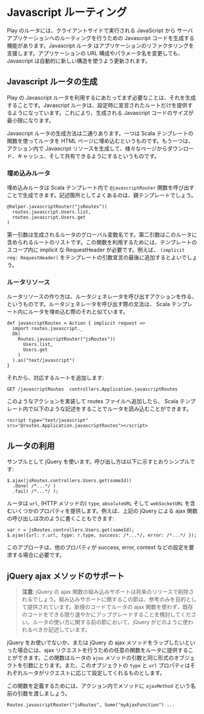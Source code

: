 <!--
# Javascript Routing
-->
# Javascript ルーティング

<!--
The play router is able to generate Javascript code to handle routing from Javascript running client side back to your application. The Javascript router aids in refactoring your application. If you change the structure of your URLs or parameter names your Javascript gets automatically updated to use that new structure.
-->
Play のルータには、クライアントサイドで実行される JavaScript から サーバアプリケーションへのルーティングを行うための Javascript コードを生成する機能があります。Javascript ルータ はアプリケーションのリファクタリングを支援します。アプリケーションの URL 構成やパラメータ名を変更しても、Javascript は自動的に新しい構造を使うよう更新されます。

<!--
## Generating a Javascript router
-->
## Javascript ルータの生成

<!--
The first step to using Play's Javascript router is to generate it. The router will only expose the routes that you explicitly declare thus minimising the size of the Javascript code.
-->
Play の Javascript ルータを利用するにあたってまず必要なことは、それを生成することです。Javascript ルータは、設定時に宣言されたルートだけを提供するようになっています。これにより、生成される Javascript コードのサイズが最小限になります。

<!--
There are two ways to generate a Javascript router. One is to embed the router in the HTML page using template directives. The other is to generate Javascript resources in an action that can be downloaded, cached and shared between pages.
-->
Javascript ルータの生成方法は二通りあります。一つは Scala テンプレートの関数を使ってルータを HTML ページに埋め込むというものです。もう一つは、アクション内で Javascript リソースを生成して、様々なページからダウンロード、キャッシュ、そして共有できるようにするというものです。

<!--
### Embedded router
-->
### 埋め込みルータ

<!--
An embedded router can be generated using the ``@javascriptRouter`` directive inside a Scala template. This is typically done inside the main decorating template.
-->
埋め込みルータは Scala テンプレート内で ``@javascriptRouter`` 関数を呼び出すことで生成できます。記述箇所としてよくあるのは、親テンプレートでしょう。

    @helper.javascriptRouter("jsRoutes")(
      routes.javascript.Users.list,
      routes.javascript.Users.get
    )

<!--
The first parameter is the name of the global variable that the router will be placed in. The second parameter is the list of Javascript routes that should be included in this router. In order to use this function, your template must have an implicit RequestHeader in scope. For example this can be made available by adding ``(implicit req:
RequestHeader)`` to the end of your parameter declarations.
-->
第一引数は生成されるルータのグローバル変数名です。第二引数はこのルータに含められるルートのリストです。この関数を利用するためには、テンプレートのスコープ内に implicit な RequestHeader が必要です。例えば、 ``(implicit req: RequestHeader)`` をテンプレートの引数宣言の最後に追加するとよいでしょう。

<!--
### Router resource
-->
### ルータリソース

<!--
A router resource can be generated by creating an action that invokes the router generator. It has a similar syntax to embedding the router in a template:
-->
ルータリソースの作り方は、ルータジェネレータを呼び出すアクションを作る、というものです。ルータジェネレータを呼び出す際の文法は、 Scala テンプレート内にルータを埋め込む際のそれと似ています。

    def javascriptRoutes = Action { implicit request =>
      import routes.javascript._
      Ok(
        Routes.javascriptRouter("jsRoutes")(
          Users.list,
          Users.get
        )
      ).as("text/javascript")
    }
    
<!--
Then, add the corresponding route:
-->
それから、対応するルートを追加します:

    GET /javascriptRoutes  controllers.Application.javascriptRoutes

<!--
Having implemented this action, and adding it to your routes file, you can then include it as a resource in your templates:
-->
このようなアクションを実装して routes ファイルへ追加したら、 Scala テンプレート内で以下のような記述をすることでルータを読み込むことができます。

    <script type="text/javascript" src="@routes.Application.javascriptRoutes"></script>

<!--
## Using the router
-->
## ルータの利用

<!--
Using jQuery as an example, making a call is as simple as:
-->
サンプルとして jQuery を使います。呼び出し方は以下に示すとおりシンプルです:

    $.ajax(jsRoutes.controllers.Users.get(someId))
      .done( /*...*/ )
      .fail( /*...*/ );

<!--
The router also makes a few other properties available including the ``url``, the ``type`` (the HTTP method), the ``absoluteURL`` and the ``webSocketURL``. For example the above call to jQuery's ajax function can also be made like:
-->
ルータは ``url``, (HTTP メソッドの) ``type``, ``absoluteURL`` そして ``webSocketURL`` を含むいくつかのプロパティを提供します。例えば、上記の jQuery による ajax 関数の呼び出しは次のように書くこともできます:

    var r = jsRoutes.controllers.Users.get(someId);
    $.ajax({url: r.url, type: r.type, success: /*...*/, error: /*...*/ });

<!--
The above approach is required where other properties need setting such as success, error, context etc.
-->
このアプローチは、他のプロパティが success, error, context などの設定を要求する場合に必要です。

<!--
## jQuery ajax method support
-->
## jQuery ajax メソッドのサポート

<!--
> **Note:** Built-in support for jQuery's ajax function will be removed in a future release. This section on the built-in support is provided for reference purposes only. Please do not use the router's ajax function in new code and consider upgrading existing code as soon as possible. The previous section on using the router documents how jQuery should be used.
-->
> **注意:** jQuery の ajax 関数の組み込みサポートは将来のリリースで削除されるでしょう。組み込みサポートに関するこの節は、参考のみを目的として提供されています。新規のコードでルータの ajax 関数を使わず、既存のコードをできる限り速やかにアップグレードすることを検討してください。ルータの使い方に関する前の節において、jQuery がどのように使われるべきか記述しています。

<!--
If jQuery isn't your thing, or if you'd like to decorate the jQuery ajax method in some way, you can provide a function to the router to use to perform ajax queries. This function must accept the object that is passed to the ``ajax`` router method, and should expect the router to have set the ``type`` and ``url`` properties on it to the appropriate method and url for the router request.
-->
jQuery をお使いでないか、または jQuery の ajax メソッドをラップしたいといった場合には、ajax リクエストを行うための任意の関数をルータに提供することができます。この関数はルータの ``ajax`` メソッドの引数と同じ形式のオブジェクトを引数にとります。また、このオブジェクトの ``type`` と ``url`` プロパティはそれぞれルータがリクエストに応じて設定してくれるものとします。

<!--
To define this function, in your action pass the ``ajaxMethod`` method parameter, eg:
-->
この関数を定義するためには、アクション内でメソッドに ``ajaxMethod`` という名前の引数を渡しましょう。

    Routes.javascriptRouter("jsRoutes", Some("myAjaxFunction") ...

